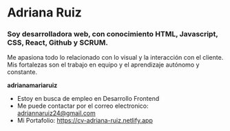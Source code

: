 # Adriana Ruiz

### Soy desarrolladora web, con conocimiento HTML, Javascript, CSS, React, Github y SCRUM. 
Me apasiona todo lo relacionado con lo visual y la interacción con el cliente. 
Mis fortalezas son el trabajo en equipo y el aprendizaje autónomo y constante.

**adrianamariaruiz** 

- Estoy en busca de empleo en Desarrollo Frontend
- Me puede contactar por el correo electronico: adriannaruiz24@gmail.com
- Mi Portafolio: https://cv-adriana-ruiz.netlify.app

